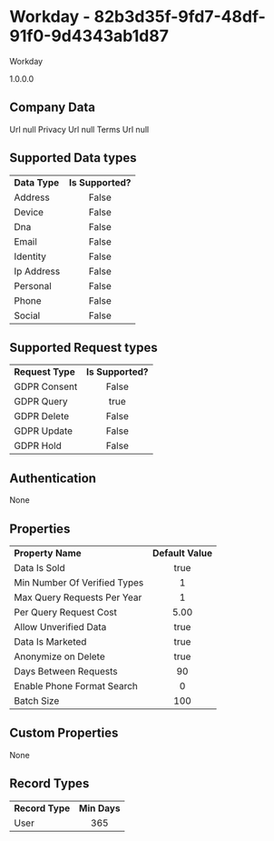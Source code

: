 # Workday - 82b3d35f-9fd7-48df-91f0-9d4343ab1d87
Workday
1.0.0.0
## Company Data
Url null
Privacy Url null
Terms Url null

##   Supported Data types
|    |            |
| ----------|:-------------:|
| **Data Type** | **Is Supported?** |
|Address | False||BioIdentity | False
|Device | False
|Dna | False
|Email | False
|Identity | False
|Ip Address | False
|Personal | False
|Phone | False
|Social | False

##   Supported Request types
|    |            |
| ----------|:-------------:|
| **Request Type** | **Is Supported?** |
|GDPR Consent | False
|GDPR Query | true
|GDPR Delete | False
|GDPR Update | False
|GDPR Hold | False

##   Authentication
None
##   Properties
|    |            |
| ----------|:-------------:|
| **Property Name** | **Default Value** |
|Data Is Sold | true
|Min Number Of Verified Types | 1
|Max Query Requests Per Year | 1
|Per Query Request Cost | 5.00
|Allow Unverified Data | true
|Data Is Marketed | true
|Anonymize on Delete | true
|Days Between Requests | 90
|Enable Phone Format Search | 0
|Batch Size | 100

##   Custom Properties
None
##   Record Types
|    |            |
| ----------|:-------------:|
| **Record Type** | **Min Days** |
|User|365

